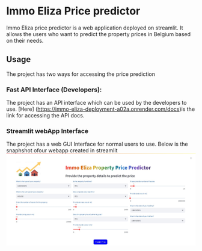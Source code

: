 # Immo Eliza Price predictor
Immo Eliza price predictor is a web application deployed on streamlit. It allows the users who want to predict the property prices in Belgium based on their needs.

## Usage
The project has two ways for accessing the price prediction
### Fast API Interface (Developers):
The project has an API interface which can be used by the developers to use.
[Here] (https://immo-eliza-deployment-a02a.onrender.com/docs)is the link for accessing the API docs.

### Streamlit webApp Interface
The project has a web GUI Interface for normal users to use.
Below is the snaphshot ofour webapp created in streamlit
![webapp][def]

[def]: app_page.jpeg